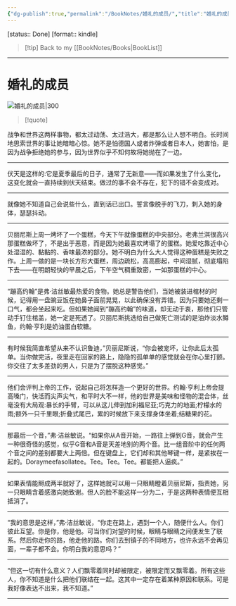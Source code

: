```yaml
---
{"dg-publish":true,"permalink":"/BookNotes/婚礼的成员/","title":"婚礼的成员","noteIcon":""}
---
```


[status:: Done]
[format:: kindle]

>[!tip] Back to my [[BookNotes/Books\|BookList]]

---
# 婚礼的成员

![婚礼的成员|300](https://img2.doubanio.com/view/subject/l/public/s29487822.jpg)

>[!quote]

战争和世界这两样事物，都太过动荡、太过浩大，都是那么让人想不明白。长时间地思索世界的事让她暗暗心惊。她不是怕德国人或者炸弹或者日本人，她害怕，是因为战争拒绝她的参与，因为世界似乎不知何故将她抛在了一边。

------

伏天是这样的:它是夏季最后的日子，通常了无新意——而如果发生了什么变化，这变化就会一直持续到伏天结束。做过的事不会不存在，犯下的错不会变成对。

------

就像她不知道自己会说些什么，直到话已出口。誓言像脱手的飞刀，刺入她的身体，瑟瑟抖动。

------

贝丽尼斯上周一烤坏了一个蛋糕，今天下午就像蛋糕的中央部分。老弗兰淇很高兴那蛋糕做坏了，不是出于恶意，而是因为她最喜欢烤塌了的蛋糕。她爱吃靠近中心处湿湿的、黏黏的、香味最浓的部分。她不明白为什么大人觉得这种蛋糕是失败之作。上周一做的是一块长方形大蛋糕，周边疏松，高高膨起，中间湿腻，彻底塌陷下去——在明朗轻快的早晨之后，下午空气稠重致密，一如那蛋糕的中心。

----------

“蹦高约翰”是弗·洁丝敏最热爱的食物。她总是警告他们，当她被装进棺材的时候，记得用一盘豌豆饭在她鼻子面前晃晃，以此确保没有弄错。因为只要她还剩一口气，都会坐起来吃。但如果她闻到“蹦高约翰”的味道，却无动于衷，那他们只管动手钉住棺盖，她一定是死透了。贝丽尼斯挑选给自己做死亡测试的是油炸淡水鳟鱼，约翰·亨利是奶油蛋白软糖。

----------

有时候我简直希望从来不认识鲁迪，”贝丽尼斯说，“你会被宠坏，让你此后太孤单。当你做完活，夜里走在回家的路上，隐隐的孤单单的感觉就会在你心里打颤。你交往了太多差劲的男人，只是为了摆脱这种感觉。”

------

他们会评判上帝的工作，说起自己将怎样造一个更好的世界。约翰·亨利上帝会提高嗓门，快活而尖声尖气，和平时大不一样，他的世界是美味和怪物的混合体，丝毫没有大局观:暴长的手臂，可以从这儿伸到加利福尼亚;巧克力的地面;柠檬水的雨;额外一只千里眼;折叠式尾巴，累的时候放下来支撑身体坐着;结糖果的花。

--------

那最后一个音，”弗·洁丝敏说。“如果你从A音开始，一路往上弹到G音，就会产生一种很奇怪的感觉，似乎G音和A音是天差地别的两个音。比一组音阶中的任何两个音之间的差别都要大上两倍。但在键盘上，它们却和其他琴键一样，是紧挨在一起的。Doraymeefasollatee。Tee。Tee。Tee。都能把人逼疯。”

-------

如果表情能掰成两半就好了，这样她就可以用一只眼睛瞪着贝丽尼斯，指责她，另一只眼睛含着感激向她致谢。但人的脸不能这样一分为二，于是这两种表情便互相抵消了。

----

“我的意思是这样，”弗·洁丝敏说，“你走在路上，遇到一个人，随便什么人。你们彼此互望。你是你，他是他。可当你们对望的时候，眼睛与眼睛之间便发生了联系。然后你走你的路，他走他的路。你们去到镇子的不同地方，也许永远不会再见面，一辈子都不会。你明白我的意思吗？”

----

“但这一切有什么意义？人们飘零着同时却被限定，被限定而又飘零着。所有这些人，你不知道是什么把他们联结在一起。这其中一定存在着某种原因和联系。可是我好像表达不出来，我不知道。”

----
